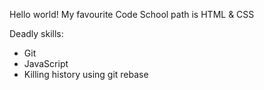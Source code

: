 Hello world!
My favourite Code School path is HTML & CSS

Deadly skills:
* Git
* JavaScript
* Killing history using git rebase